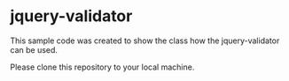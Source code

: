 # jquery-validator

This sample code was created to show the class how the jquery-validator can be used.

Please clone this repository to your local machine.
